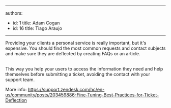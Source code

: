 

---
authors:
  - id: 1
    title: Adam Cogan
  - id: 16
    title: Tiago Araujo
---




<span class='intro'> Providing your clients a personal service is really important, but it's expensive.&#160;You&#160;should&#160;find the most common requests and contact subjects and make sure they are deflected by creating FAQs or an article.<br><br> </span>

<p>This way&#160;you&#160;help your&#160;users&#160;to&#160;access the information they need and help themselves before submitting a ticket, avoiding the contact with your support team.​​</p><p>More info&#58;&#160;<a href="https&#58;//support.zendesk.com/hc/en-us/community/posts/203459886-Fine-Tuning-Best-Practices-for-Ticket-Deflection">https&#58;//support.zendesk.com/hc/en-us/community/posts/203459886-Fine-Tuning-Best-Practices-for-Ticket-Deflection​</a><br><br></p>


